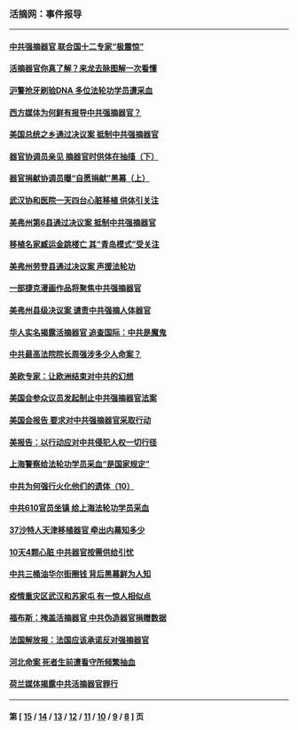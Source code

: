 ### 活摘网：事件报导
---
#### [中共强摘器官 联合国十二专家“极震惊”](../../pages/nf5877/n13024313.md?06170430) 
#### [活摘器官你真了解？来龙去脉图解一次看懂](../../pages/nf5877/n13013820.md?06170430) 
#### [沪警抢牙刷验DNA 多位法轮功学员遭采血](../../pages/nf5877/n12969218.md?06170430) 
#### [西方媒体为何鲜有报导中共强摘器官？](../../pages/nf5877/n12932034.md?06170430) 
#### [美国总统之乡通过决议案 抵制中共强摘器官](../../pages/nf5877/n12908242.md?06170430) 
#### [器官协调员亲见 摘器官时供体在抽搐（下）](../../pages/nf5877/n12898622.md?06170430) 
#### [器官捐献协调员曝“自愿捐献”黑幕（上）](../../pages/nf5877/n12878830.md?06170430) 
#### [武汉协和医院一天四台心脏移植 供体引关注](../../pages/nf5877/n12863175.md?06170430) 
#### [美弗州第6县通过决议案 抵制中共强摘器官](../../pages/nf5877/n12805218.md?06170430) 
#### [移植名家臧运金跳楼亡 其“青岛模式”受关注](../../pages/nf5877/n12803746.md?06170430) 
#### [美弗州劳登县通过决议案 声援法轮功](../../pages/nf5877/n12785715.md?06170430) 
#### [一部捷克漫画作品将聚焦中共强摘器官](../../pages/nf5877/n12785954.md?06170430) 
#### [美弗州县级决议案 谴责中共强摘人体器官](../../pages/nf5877/n12721290.md?06170430) 
#### [华人实名揭露活摘器官 追查国际：中共是魔鬼](../../pages/nf5877/n12691724.md?06170430) 
#### [中共最高法院院长周强涉多少人命案？](../../pages/nf5877/n12678074.md?06170430) 
#### [美欧专家：让欧洲结束对中共的幻想](../../pages/nf5877/n12652921.md?06170430) 
#### [美国会参众议员发起制止中共强摘器官法案](../../pages/nf5877/n12627668.md?06170430) 
#### [美国会报告 要求对中共强摘器官采取行动](../../pages/nf5877/n12448233.md?06170430) 
#### [美报告：以行动应对中共侵犯人权一切行径](../../pages/nf5877/n12443204.md?06170430) 
#### [上海警察给法轮功学员采血“是国家规定”](../../pages/nf5877/n12371027.md?06170430) 
#### [中共为何强行火化他们的遗体（10）](../../pages/nf5877/n12352363.md?06170430) 
#### [中共610官员坐镇 给上海法轮功学员采血](../../pages/nf5877/n12350295.md?06170430) 
#### [37沙特人天津移植器官 牵出内幕知多少](../../pages/nf5877/n12338586.md?06170430) 
#### [10天4颗心脏 中共器官按需供给引忧](../../pages/nf5877/n12326366.md?06170430) 
#### [中共三桶油华尔街圈钱 背后黑幕鲜为人知](../../pages/nf5877/n12249199.md?06170430) 
#### [疫情重灾区武汉和苏家屯 有一惊人相似点](../../pages/nf5877/n12150824.md?06170430) 
#### [福布斯：掩盖活摘器官 中共伪造器官捐赠数据](../../pages/nf5877/n11669316.md?06170430) 
#### [法国解放报：法国应该承诺反对强摘器官](../../pages/nf5877/n11597772.md?06170430) 
#### [河北命案 死者生前遭看守所频繁抽血](../../pages/nf5877/n11594995.md?06170430) 
#### [荷兰媒体揭露中共活摘器官罪行](../../pages/nf5877/n11574020.md?06170430) 

---
#### 第 [ [15](./15.md?06170430) / [14](./14.md?06170430) / [13](./13.md?06170430) / [12](./12.md?06170430) / [11](./11.md?06170430) / [10](./10.md?06170430) / [9](./9.md?06170430) / [8](./8.md?06170430) ] 页
